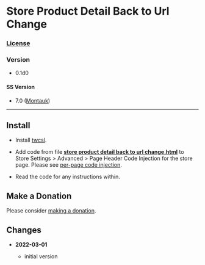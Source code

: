 # Store Product Detail Back to Url Change

### [License][99]

### Version

  * 0.1d0

#### SS Version

  * 7.0 ([Montauk][1])

---

## Install

* Install
  [twcsl](https://github.com/tomsWebConsulting/twcsl#install-options).
  
* Add code from file
  **[store product detail back to url change.html](store%20product%20detail%20back%20to%20url%20change.html#L1)**
  to Store Settings > Advanced > Page Header Code Injection for the store page.
  Please see
  [per-page code injection](https://support.squarespace.com/hc/en-us/articles/205815908-Using-Code-Injection#toc-per-page-code-injection).
  
* Read the code for any instructions within.

## Make a Donation

Please consider
[making a donation](https://github.com/tomsWebConsulting/twcsl#make-a-donation).

## Changes

<!-- * **2022-01-10**

  * fix misspelled blurple
  * bumped version to 0.3d1
  -->
* **2022-03-01**

  * initial version

[1]: https://support.squarespace.com/hc/en-us/articles/205815568-Montauk-template-family
[99]: https://github.com/tomsWebConsulting/twcsl/blob/main/LICENSE.txt#L1
